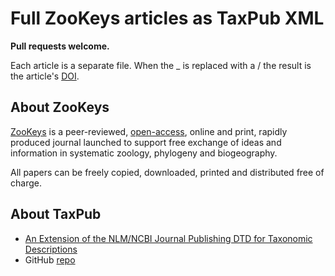 # Full ZooKeys articles as TaxPub XML #

**Pull requests welcome.**

Each article is a separate file. When the _ is replaced with a / the result is the article's [DOI](http://www.doi.org/). 

## About ZooKeys ##
[ZooKeys](http://www.pensoft.net/journals/zookeys) is a peer-reviewed, [open-access](http://www.doaj.org), online and print, rapidly produced journal launched to support free exchange of ideas and information in systematic zoology, phylogeny and biogeography.

All papers can be freely copied, downloaded, printed and distributed free of charge.


## About TaxPub ##
* [An Extension of the NLM/NCBI Journal Publishing DTD for Taxonomic Descriptions](http://www.ncbi.nlm.nih.gov/books/NBK47081/) 
* GitHub [repo](https://github.com/tcatapano/TaxPub) 	


